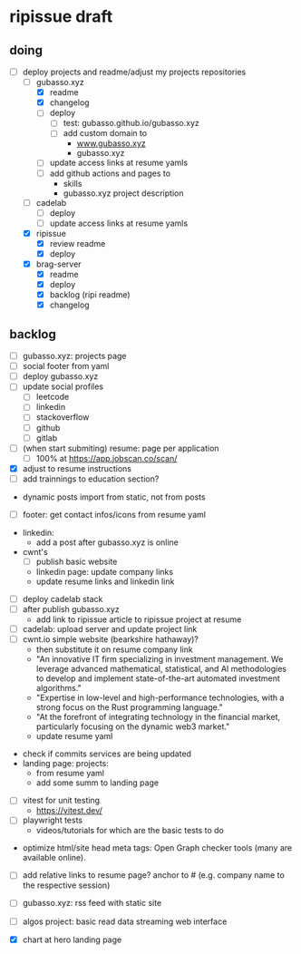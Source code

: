 # ripissue draft

## doing

- [ ] deploy projects and readme/adjust my projects repositories
  - [ ] gubasso.xyz
    - [x] readme
    - [x] changelog
    - [ ] deploy
      - [ ] test: gubasso.github.io/gubasso.xyz
      - [ ] add custom domain to
        - www.gubasso.xyz
        - gubasso.xyz
    - [ ] update access links at resume yamls
    - [ ] add github actions and pages to
      - skills
      - gubasso.xyz project description
  - [ ] cadelab
    - [ ] deploy
    - [ ] update access links at resume yamls
  - [x] ripissue
    - [x] review readme
    - [x] deploy
  - [x] brag-server
    - [x] readme
    - [x] deploy
    - [x] backlog (ripi readme)
    - [x] changelog

## backlog

- [ ] gubasso.xyz: projects page
- [ ] social footer from yaml
- [ ] deploy gubasso.xyz
- [ ] update social profiles
  - [ ] leetcode
  - [ ] linkedin
  - [ ] stackoverflow
  - [ ] github
  - [ ] gitlab
- [ ] (when start submiting) resume: page per application
  - [ ] 100% at https://app.jobscan.co/scan/
- [x] adjust to resume instructions
- [ ] add trainnings to education section?
- dynamic posts import from static, not from posts
- [ ] footer: get contact infos/icons from resume yaml
- linkedin:
  - add a post after gubasso.xyz is online
- cwnt's
  - [ ] publish basic website
  - linkedin page: update company links
  - update resume links and linkedin link
- [ ] deploy cadelab stack
- [ ] after publish gubasso.xyz
  - add link to ripissue article to ripissue project at resume
- [ ] cadelab: upload server and update project link
- [ ] cwnt.io simple website (bearkshire hathaway)?
  - then substitute it on resume company link
  - "An innovative IT firm specializing in investment management. We leverage advanced mathematical, statistical, and AI methodologies to develop and implement state-of-the-art automated investment algorithms."
  - "Expertise in low-level and high-performance technologies, with a strong focus on the Rust programming language."
  - "At the forefront of integrating technology in the financial market, particularly focusing on the dynamic web3 market."
  - update resume yaml
- check if commits services are being updated
- landing page: projects:
  - from resume yaml
  - add some summ to landing page

- [ ] vitest for unit testing
  - https://vitest.dev/
- [ ] playwright tests
  - videos/tutorials for which are the basic tests to do

- optimize html/site head meta tags: Open Graph checker tools (many are available online).
- [ ] add relative links to resume page? anchor to # (e.g. company name to the respective session)

- [ ] gubasso.xyz: rss feed with static site
- [ ] algos project: basic read data streaming web interface
- [x] chart at hero landing page

